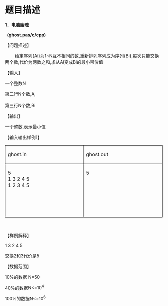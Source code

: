 # 题目描述


<p>
	<span style="font-size:10.0000pt;font-family:&#39;微软雅黑&#39;;"> </span> 
</p>
<p>
	<b><span>1</span></b><b><span style="font-family:;">．电脑幽魂</span></b><span></span> 
</p>
<p>
	<b><span>  (ghost.pas/c/cpp) </span></b> 
</p>
<p>
	<span style="font-family:;">【问题描述】</span><span></span> 
</p>
<p>
	<span>        给定序列{Ai}为1~N互不相同的数,重新排列序列成为序列{Bi},每次只能交换两个数,代价为两数之和,求从Ai变成Bi的最小带价值</span> 
</p>
<p>
	<span style="font-family:;">【输入】</span><span></span> 
</p>
<p>
	<span style="font-family:;">一个整数</span><span>N</span> 
</p>
<p>
	<span style="font-family:;">第二行</span><span>N</span><span style="font-family:;">个数</span><span>,</span><span>A<sub>i</sub></span> 
</p>
<p>
	<span style="font-family:;">第三行</span><span>N</span><span style="font-family:;">个数</span><span>,Bi</span> 
</p>
<p>
	<span style="font-family:;">【输出】</span><span></span> 
</p>
<p>
	<span style="font-family:;">一个整数</span><span>,表示最小值</span> 
</p>
<p>
	<span style="font-family:;">【输入输出样例</span><span>1</span><span style="font-family:;">】</span><span></span> 
</p>
<table border="1" cellspacing="0" cellpadding="0" style="border:none;">
	<tbody>
		<tr>
			<td width="283" valign="top" style="border:solid windowtext 1.0pt;">
				<p>
					<span>ghost.in</span> 
				</p>
			</td>
			<td width="283" valign="top" style="border:solid windowtext 1.0pt;">
				<p>
					<span>ghost.out</span> 
				</p>
			</td>
		</tr>
		<tr>
			<td width="283" valign="top" style="border:solid windowtext 1.0pt;">
				<p>
					<span><span>5</span><br/>
<span>1 3 2 4 5</span><br/>
<span>1 2 3 4 5</span><br/>
</span> 
				</p>
				<div>
					<br/>
				</div>
				<p>
					<br/>
				</p>
				<p>
					<span></span> 
				</p>
			</td>
			<td width="283" valign="top" style="border:solid windowtext 1.0pt;">
				<p>
					<span>5</span> 
				</p>
			</td>
		</tr>
	</tbody>
</table>
<p>
	<span> </span> 
</p>
<p>
	<span style="font-family:;">【样例解释】</span> <span></span> 
</p>
<p>
	1 3 2 4 5
</p>
<p>
	交换2和3代价是5
</p>
<p>
	<span style="font-family:;">【数据范围】</span> <span></span> 
</p>
<p>
	<span>10%</span><span style="font-family:;">的数据</span><span> N=50</span> 
</p>
<p>
	<span>40%</span><span style="font-family:;">的数据</span><span>N&lt;=10<sup>4</sup></span> 
</p>
<p>
	<span>100%</span><span style="font-family:;">的数据</span><span>N&lt;=10<sup>6</sup></span> 
</p>
<p>
	<br/>
</p>
<p>
	<span style="font-size:10.0000pt;font-family:&#39;微软雅黑&#39;;"><span></span><span></span></span><span style="font-size:10.0000pt;font-family:&#39;微软雅黑&#39;;vertical-align:super;"></span><span style="font-size:10.0000pt;font-family:&#39;Calibri&#39;;"></span> 
</p>
